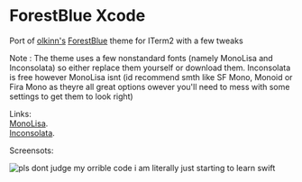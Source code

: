 # ForestBlue Xcode

 Port of [olkinn's](https://github.com/olkinn) [ForestBlue](https://github.com/olkinn/forest-blue-iTerm) theme for ITerm2 with a few tweaks

Note : The theme uses a few nonstandard fonts (namely MonoLisa and Inconsolata) so either replace them yourself or download them. Inconsolata is free however MonoLisa isnt (id recommend smth like SF Mono, Monoid or Fira Mono as theyre all great options owever you'll need to mess with some settings to get them to look right)

Links:   
 [MonoLisa](https://www.monolisa.dev).   
 [Inconsolata](https://fonts.google.com/specimen/Inconsolata?subset=latin-ext&preview.text=İŞĞÜÖÇ%20ışğüöç&preview.text_type=custom).   
 
Screensots: 

![pls dont judge my orrible code i am literally just starting to learn swift](https://user-images.githubusercontent.com/46230985/152830522-af3d8e97-826a-47d2-bfbd-22eb91a66f87.png)
